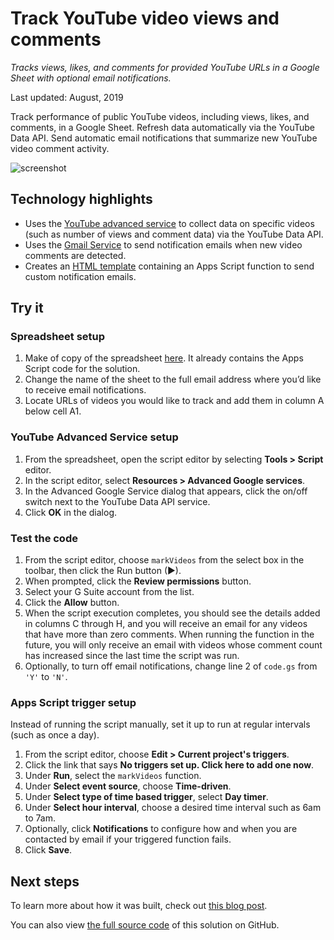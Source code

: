 # Track YouTube video views and comments

_Tracks views, likes, and comments for provided YouTube URLs in a Google Sheet with optional email notifications._

Last updated: August, 2019

Track performance of public YouTube videos, including views, likes, and comments, in a Google Sheet. 
Refresh data automatically via the YouTube Data API. Send automatic email notifications
that summarize new YouTube video comment activity.

![screenshot](https://cdn.jsdelivr.net/gh/gsuitedevs/solutions@master/youtube-tracker/screenshot.png)

## Technology highlights
- Uses the [YouTube advanced service](https://developers.google.com/apps-script/advanced/youtube) to collect data on specific videos (such as number of views and comment data) via the YouTube Data API.
- Uses the [Gmail Service](https://developers.google.com/apps-script/reference/gmail/) to send notification emails when new video comments are detected. 
- Creates an [HTML template](https://developers.google.com/apps-script/guides/html/templates#calling_apps_script_functions_from_a_template) containing an Apps Script function to send custom notification emails.

## Try it

### Spreadsheet setup
1. Make of copy of the spreadsheet [here](https://docs.google.com/spreadsheets/d/12rQe1ndU_VmmHl0QIqUi-XxQ8lWovjh0xfOHTfxOHoo/copy). It already contains the Apps Script code for the solution.
1. Change the name of the sheet to the full email address where you’d like to receive email notifications. 
1. Locate URLs of videos you would like to track and add them in column A below cell A1.

### YouTube Advanced Service setup
1. From the spreadsheet, open the script editor by selecting **Tools > Script** editor.
1. In the script editor, select **Resources > Advanced Google services**.
1. In the Advanced Google Service dialog that appears, click the on/off switch next to the YouTube Data API service.
1. Click **OK** in the dialog.

### Test the code
1. From the script editor, choose `markVideos` from the select box in the toolbar, then click the Run button (▶).
1. When prompted, click the **Review permissions** button.
1. Select your G Suite account from the list.
1. Click the **Allow** button.
1. When the script execution completes, you should see the details added in columns C through H, and you will receive an email for any videos that have more than zero comments. When running the function in the future, you will only receive an email with videos whose comment count has increased since the last time the script was run.
1. Optionally, to turn off email notifications, change line 2 of `code.gs` from `'Y'` to `'N'`.

### Apps Script trigger setup 
Instead of running the script manually, set it up to run at regular intervals (such as once a day).
1. From the script editor, choose **Edit > Current project's triggers**.
1. Click the link that says **No triggers set up. Click here to add one now**.
1. Under **Run**, select the `markVideos` function.
1. Under **Select event source**, choose **Time-driven**.
1. Under **Select type of time based trigger**, select **Day timer**.
1. Under **Select hour interval**, choose a desired time interval such as 6am to 7am.
1. Optionally, click **Notifications** to configure how and when you are contacted by email if your triggered function fails.
1. Click **Save**.

## Next steps

To learn more about how it was built, check out [this blog post](https://medium.com/@presactlyalicia/automating-youtube-comment-notifications-using-google-sheets-d5c09aa7f636).

You can also view [the full source code](https://github.com/aliciawilliams/youtube-tracker) of this solution on GitHub.
